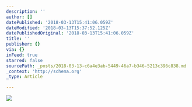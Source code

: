 ```yaml
---
description: ''
author: []
datePublished: '2018-03-13T15:41:06.059Z'
dateModified: '2018-03-13T15:37:52.125Z'
datePublishedOriginal: '2018-03-13T15:41:06.059Z'
title: ''
publisher: {}
via: {}
inFeed: true
starred: false
sourcePath: _posts/2018-03-13-c6a4e3ab-5449-46a7-b346-5213c396c838.md
_context: 'http://schema.org'
_type: Article

---
```

![](https://the-grid-user-content.s3-us-west-2.amazonaws.com/cb269145-0ad5-4ee2-87b0-d9c09751597c.jpg)